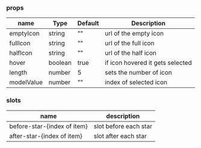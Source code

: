 ### props
| name | Type | Default | Description |
| ------------ | ------------ | ------------ | ------------ |
| emptyIcon | string | "" | url of the empty icon |
| fullIcon | string | "" | url of the full icon |
| halfIcon | string | "" | url of the half icon |
| hover | boolean | true | if icon hovered it gets selected |
| length | number | 5 | sets the number of icon |
| modelValue | number | "" | index of selected icon |

### slots

| name | description 
| ------------ | ------------ |
| before-star-{index of item} | slot before each star |
| after-star-{index of item} | slot after each star |

